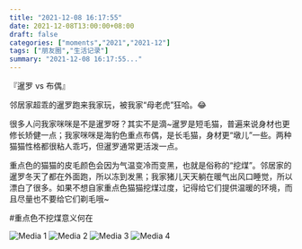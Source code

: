 ```yaml
---
title: "2021-12-08 16:17:55"
date: 2021-12-08T13:00:00+08:00
draft: false
categories: ["moments","2021","2021-12"]
tags: ["朋友圈","生活记录"]
summary: "2021-12-08 16:17:55..."
---
```


『暹罗 vs 布偶』

邻居家超乖的暹罗跑来我家玩，被我家“母老虎”狂哈。😂 

很多人问我家咪咪是不是暹罗呀？其实不是滴~暹罗是短毛猫，普遍来说身材也更修长矫健一点；我家咪咪是海豹色重点布偶，是长毛猫，身材更“墩儿”一些。两种猫猫性格都很粘人乖巧，但暹罗通常更活泼一点。

重点色的猫猫的皮毛颜色会因为气温变冷而变黑，也就是俗称的“挖煤”。邻居家的暹罗冬天了都在外面跑，所以冻到发黑；我家猪儿天天躺在暖气出风口睡觉，所以漂白了很多。如果不想自家重点色猫猫挖煤过度，记得给它们提供温暖的环境，而且尽量也不要给它们剃毛哦~

#重点色不挖煤意义何在

![Media 1](/Moments/photos/2021-12-08/202112081617550.jpg)
![Media 2](/Moments/photos/2021-12-08/202112081617551.jpg)
![Media 3](/Moments/photos/2021-12-08/202112081617552.jpg)
![Media 4](/Moments/photos/2021-12-08/202112081617553.jpg)

